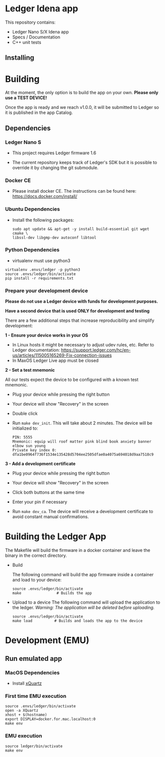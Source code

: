 # Ledger Idena app
This repository contains:

- Ledger Nano S/X Idena app
- Specs / Documentation
- C++ unit tests

## Installing

# Building

At the moment, the only option is to build the app on your own. **Please only use a TEST DEVICE!**

Once the app is ready and we reach v1.0.0, it will be submitted to Ledger so it is published in the app Catalog.

## Dependencies

### Ledger Nano S

- This project requires Ledger firmware 1.6

- The current repository keeps track of Ledger's SDK but it is possible to override it by changing the git submodule.

### Docker CE

- Please install docker CE. The instructions can be found here: https://docs.docker.com/install/

### Ubuntu Dependencies
- Install the following packages:
   ```
   sudo apt update && apt-get -y install build-essential git wget cmake \
  libssl-dev libgmp-dev autoconf libtool
   ```

### Python Dependencies
- virtualenv must use python3
```
virtualenv .envs/ledger -p python3
source .envs/ledger/bin/activate
pip install -r requirements.txt
```

### Prepare your development device

   **Please do not use a Ledger device with funds for development purposes.**

   **Have a second device that is used ONLY for development and testing**

   There are a few additional steps that increase reproducibility and simplify development:

**1 - Ensure your device works in your OS**
- In Linux hosts it might be necessary to adjust udev rules, etc. Refer to Ledger documentation: https://support.ledger.com/hc/en-us/articles/115005165269-Fix-connection-issues
- In MaxOS Ledger Live app must be closed

**2 - Set a test mnemonic**

All our tests expect the device to be configured with a known test mnemonic.

- Plug your device while pressing the right button

- Your device will show "Recovery" in the screen

- Double click

- Run `make dev_init`. This will take about 2 minutes. The device will be initialized to:

   ```
   PIN: 5555
   Mnemonic: equip will roof matter pink blind book anxiety banner elbow sun young
   Private key index 0: dfa1be0964f736f1534e135428d5704ee2505dfae0a4075a694018d9aa7518c9
   ```

**3 - Add a development certificate**

- Plug your device while pressing the right button

- Your device will show "Recovery" in the screen

- Click both buttons at the same time

- Enter your pin if necessary

- Run `make dev_ca`. The device will receive a development certificate to avoid constant manual confirmations.


# Building the Ledger App

The Makefile will build the firmware in a docker container and leave the binary in the correct directory.

- Build

   The following command will build the app firmware inside a container and load to your device:
   ```
   source .envs/ledger/bin/activate
   make                # Builds the app
   ```

- Upload to a device
   The following command will upload the application to the ledger. _Warning: The application will be deleted before uploading._
   ```
   source .envs/ledger/bin/activate
   make load          # Builds and loads the app to the device
   ```

# Development (EMU)

## Run emulated app

### MacOS Dependencies
- Install [xQuartz](https://www.xquartz.org/)

### First time EMU execution
```
source .envs/ledger/bin/activate
open -a XQuartz
xhost + $(hostname)
export DISPLAY=docker.for.mac.localhost:0
make env
```

### EMU execution
```
source ledger/bin/activate
make env
```
